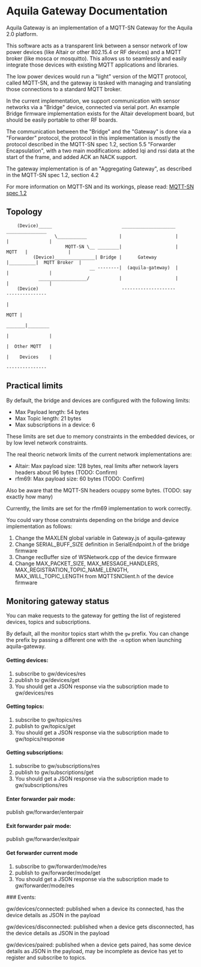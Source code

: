 # Aquila Gateway Documentation

Aquila Gateway is an implementation of a MQTT-SN Gateway for the Aquila 2.0 platform.

This software acts as a transparent link between a sensor network of low power devices (like Altair or other 802.15.4 or RF devices) and a MQTT broker (like mosca or mosquitto). This allows us to seamlessly and easily integrate those devices with existing MQTT applications and libraries.

The low power devices would run a "light" version of the MQTT protocol, called MQTT-SN, and the gateway is tasked with managing and translating those connections to a standard MQTT broker.

In the current implementation, we support communication with sensor networks via a "Bridge" device, connected via serial port. An example Bridge firmware implementation exists for the Altair development board, but should be easily portable to other RF boards.

The communication between the "Bridge" and the "Gateway" is done via a "Forwarder" protocol, the protocol in this implementation is mostly the protocol described in the MQTT-SN spec 1.2, section 5.5 "Forwarder Encapsulation", with a two main modifications: added lqi and rssi data at the start of the frame, and added ACK an NACK support. 

The gateway implementation is of an "Aggregating Gateway", as described in the MQTT-SN spec 1.2, section 4.2

For more information on MQTT-SN and its workings, please read: [MQTT-SN spec 1.2](http://mqtt.org/new/wp-content/uploads/2009/06/MQTT-SN_spec_v1.2.pdf)

## Topology

```
    (Device)_____                          ____________________            _______________
                  \___________            |                    |          |               |
                      MQTT-SN \__ ________|                    |   MQTT   |               |
          (Device)_______________| Bridge |      Gateway       |__________|  MQTT Broker  |
                               __ --------|  (aquila-gateway)  |          |               |
            __________________/           |                    |          |               |
    (Device)                               --------------------            ---------------
                                                                                  |
                                                                             MQTT |
                                                                           _______|________
                                                                          |               |
                                                                          |  Other MQTT   |
                                                                          |    Devices    |
                                                                           ---------------
```

## Practical limits

By default, the bridge and devices are configured with the following limits:

- Max Payload length: 54 bytes
- Max Topic length: 21 bytes
- Max subscriptions in a device: 6

These limits are set due to memory constraints in the embedded devices, or by low level network constraints.

The real theoric network limits of the current network implementations are:

- Altair: Max payload size: 128 bytes, real limits after network layers headers about 96 bytes (TODO: Confirm)
- rfm69: Max payload size: 60 bytes (TODO: Confirm)

Also be aware that the MQTT-SN headers ocuppy some bytes. (TODO: say exactly how many)

Currently, the limits are set for the rfm69 implementation to work correctly.

You could vary those constraints depending on the bridge and device implementation as follows:

1. Change the MAXLEN global variable in Gateway.js of aquila-gateway
2. Change SERIAL_BUFF_SIZE definition in SerialEndpoint.h of the bridge firmware
3. Change recBuffer size of WSNetwork.cpp of the device firmware
4. Change MAX_PACKET_SIZE, MAX_MESSAGE_HANDLERS, MAX_REGISTRATION_TOPIC_NAME_LENGTH, MAX_WILL_TOPIC_LENGTH from MQTTSNClient.h of the device firmware

## Monitoring gateway status

You can make requests to the gateway for getting the list of registered devices, topics and subscriptions.

By default, all the monitor topics start whith the ``gw`` prefix. You can change the prefix by passing a different one with the ``-m`` option when launching aquila-gateway.

#### Getting devices:

1. subscribe to gw/devices/res
2. publish to gw/devices/get
3. You should get a JSON response via the subscription made to gw/devices/res

#### Getting topics:

1. subscribe to gw/topics/res
2. publish to gw/topics/get
3. You should get a JSON response via the subscription made to gw/topics/response

#### Getting subscriptions:

1. subscribe to gw/subscriptions/res
2. publish to gw/subscriptions/get
3. You should get a JSON response via the subscription made to gw/subscriptions/res

#### Enter forwarder pair mode:

publish gw/forwarder/enterpair

#### Exit forwarder pair mode:

publish gw/forwarder/exitpair

#### Get forwarder current mode

1. subscribe to gw/forwarder/mode/res
2. publish to gw/forwarder/mode/get
3. You should get a JSON response via the subscription made to gw/forwarder/mode/res

### Events:

gw/devices/connected: published when a device its connected, has the device details as JSON in the payload

gw/devices/disconnected: published when a device gets disconnected, has the device details as JSON in the payload

gw/devices/paired: published when a device gets paired, has some device details as JSON in the payload, may be incomplete as device has yet to register and subscribe to topics.
